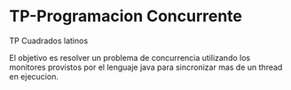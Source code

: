 # TP-Programacion Concurrente

TP Cuadrados latinos

El objetivo es resolver un problema de concurrencia utilizando los monitores provistos por el lenguaje java para sincronizar mas de un thread en ejecucion.
